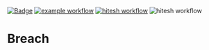 [![Badge](https://img.shields.io/badge/version-v2.4%E2%80%90nana-blue.svg)](https://github.com/hitesh-temp-account/Breach/blob/main/gradle.properties#L16)
[![example workflow](https://github.com/hitesh-temp-account/Breach/actions/workflows/main.yml/badge.svg)](https://github.com/hitesh-temp-account/Breach/actions/workflows/main.yml)
[![hitesh workflow](https://github.com/hitesh-temp-account/Breach/actions/workflows/hiteshWorkflow.yml/badge.svg)](https://github.com/hitesh-temp-account/Breach/actions/workflows/hiteshWorkflow.yml)
![hitesh workflow](https://img.shields.io/maven-central/v/xstream/xstream)


# Breach
